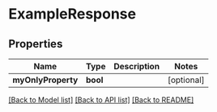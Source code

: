 # ExampleResponse

## Properties
Name | Type | Description | Notes
------------ | ------------- | ------------- | -------------
**myOnlyProperty** | **bool** |  | [optional] 

[[Back to Model list]](../README.md#documentation-for-models) [[Back to API list]](../README.md#documentation-for-api-endpoints) [[Back to README]](../README.md)


